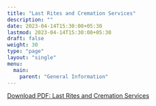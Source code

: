 ```yaml
---
title: "Last Rites and Cremation Services"
description: ""
date: 2023-04-14T15:30:00+05:30
lastmod: 2023-04-14T15:30:00+05:30
draft: false
weight: 30
type: "page"
layout: "single"
menu:
  main:
    parent: "General Information"
---
```


[Download PDF: Last Rites and Cremation Services](/images/general/38.%20Last%20Rites%20and%20Cremation%20Services.pdf)
